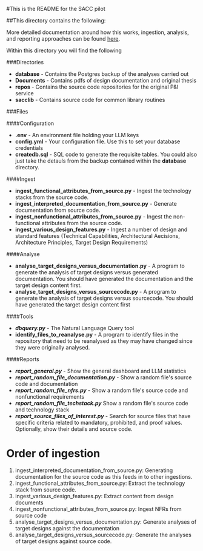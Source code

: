 #This is the README for the SACC pilot

##This directory contains the following:

More detailed documentation around how this works, ingestion, analysis, and reporting approaches can be found
[here](https://tools.hmcts.net/confluence/pages/viewpage.action?pageId=1839014623).

Within this directory you will find the following


###Directories

- **database** - Contains the Postgres backup of the analyses carried out
- **Documents** - Contains pdfs of design documentation and original thesis
- **repos** - Contains the source code repositories for the original P&I service
- **sacclib** - Contains source code for common library routines

###Files
 
####Configuration
 
- **.env** - An environment file holding your LLM keys
- **config.yml** - Your configuration file. Use this to set your database credentials
- **createdb.sql** - SQL code to generate the requisite tables.  You could also just take the detauls from the backup contained within the **database** directory.


####Ingest

- **ingest\_functional\_attributes\_from\_source.py** - Ingest the technology stacks from the source code.
- **ingest\_interpreted\_documentation\_from\_source.py** - Generate documentation from source code. 
- **ingest\_nonfunctional\_attributes\_from\_source.py** - Ingest the non-functional attributes from the source code.
- **ingest\_various\_design_features.py** - Ingest a number of design and standard features (Technical Capabilities, Architectural Aecisions, Architecture Principles, Target Design Requirements)


####Analyse

- **analyse\_target\_designs\_versus\_documentation.py** - A program  to generate the analysis of target designs versus generated documentation. You should have generated the documentation and the target design content first.
- **analyse\_target\_designs\_versus\_sourcecode.py** - A program to generate the analysis of target designs versus sourcecode.  You should have generated the target design content first

####Tools

- ***dbquery.py*** - The Natural Language Query tool
- **identify\_files\_to\_reanalyse.py** - A program to identify files in the repository that need to be reanalysed as they may have changed since they were originally analysed.

####Reports

- ***report\_general.py*** - Show the general dashboard and LLM statistics
- ***report\_random\_file\_documentation.py*** - Show a random file's source code and documentation
- ***report\_random\_file\_nfrs.py*** - Show a random file's source code and nonfunctional requirements
- ***report\_random\_file\_techstack.py*** Show a random file's source code and technology stack
- ***report\_source\_files\_of\_interest.py*** - Search for source files that have specific criteria related to mandatory, prohibited, and proof values. Optionally, show their details and source code.  


# Order of ingestion

1. ingest\_interpreted\_documentation\_from\_source.py: Generating documentation for the source code as this feeds in to other ingestions.
2. ingest\_functional\_attributes\_from\_source.py: Extract the technology stack from source code.
3. ingest\_various\_design\_features.py: Extract content from design documents
4. ingest\_nonfunctional\_attributes\_from\_source.py: Ingest NFRs from source code
5. analyse\_target\_designs\_versus\_documentation.py: Generate analyses of target designs against the documentation
6. analyse_target_designs_versus_sourcecode.py: Generate the analyses of target designs against source code.

  
 






 


